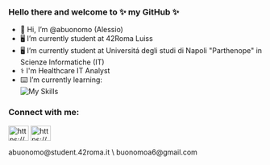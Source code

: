 ### Hello there and welcome to ✨ my GitHub ✨
- 👋 Hi, I’m @abuonomo (Alessio)
- 🖥 I’m currently student at 42Roma Luiss
- 🖥 I’m currently student at Universitá degli studi di Napoli "Parthenope" in Scienze Informatiche (IT)
- ⚕️ I'm Healthcare IT Analyst
- ⌨️ I’m currently learning:
<br>![My Skills](https://skillicons.dev/icons?i=c,cs,cpp,java,py)
<div align="center">
</div>
<h3 align="left">Connect with me:</h3>
<p align="left">
<a href="www.linkedin.com/in/alessiobuonomo" target="blank"><img align="center" src="https://raw.githubusercontent.com/rahuldkjain/github-profile-readme-generator/master/src/images/icons/Social/linked-in-alt.svg" alt="https://www.linkedin.com/in/isidori-matteo/" height="30" width="40" /></a>
<a href="https://instagram.com/abuonomo/" target="blank"><img align="center" src="https://raw.githubusercontent.com/rahuldkjain/github-profile-readme-generator/master/src/images/icons/Social/instagram.svg" alt="https://www.instagram.com/cult_cobain/" height="30" width="40" /></a>
</p>
abuonomo@student.42roma.it \ buonomoa6@gmail.com
